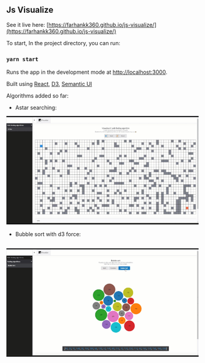 ## Js Visualize

See it live here: [https://farhankk360.github.io/js-visualize/](https://farhankk360.github.io/js-visualize/)

To start, In the project directory, you can run:

### `yarn start`

Runs the app in the development mode at [http://localhost:3000](http://localhost:3000).<br />

Built using [React](https://reactjs.org/), [D3](https://d3js.org/), [Semantic UI](https://react.semantic-ui.com/)

Algorithms added so far:
- Astar searching:

![Astar path finding in action](https://github.com/farhankk360/js-visualize/blob/master/src/assets/astar/astar.gif)

- Bubble sort with d3 force:

![Bubble sort with d3 force and bubble chart](https://github.com/farhankk360/js-visualize/blob/master/src/assets/bubble-sort/bubble-sort.gif)
---